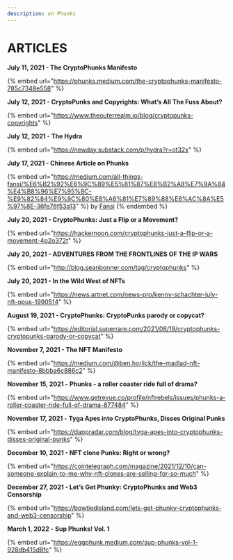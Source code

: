 ```yaml
---
description: on Phunks
---
```


# ARTICLES

**July 11, 2021 - The CryptoPhunks Manifesto**

{% embed url="https://phunks.medium.com/the-cryptophunks-manifesto-785c7348e558" %}

**July 12, 2021 - CryptoPunks and Copyrights: What’s All The Fuss About?**

{% embed url="https://www.theouterrealm.io/blog/cryptopunks-copyrights" %}

**July 12, 2021 - The Hydra**

{% embed url="https://newday.substack.com/p/hydra?r=ot32x" %}

**July 17, 2021 - Chinese Article on Phunks**&#x20;

{% embed url="https://medium.com/all-things-fansi/%E6%B2%92%E6%9C%89%E5%81%87%E8%B2%A8%E7%9A%84%E4%B8%96%E7%95%8C-%E9%82%84%E9%9C%80%E8%A6%81%E7%89%88%E6%AC%8A%E5%97%8E-36fe76f53a13" %}
by [Fansi](https://medium.com/@fansime?source=post\_page-----36fe76f53a13-----------------------------------)
{% endembed %}

**July 20, 2021 - CryptoPhunks: Just a Flip or a Movement?**

{% embed url="https://hackernoon.com/cryptophunks-just-a-flip-or-a-movement-4p2o372t" %}

**July 20, 2021 - ADVENTURES FROM THE FRONTLINES OF THE IP WARS**

{% embed url="http://blog.seanbonner.com/tag/cryptophunks" %}

**July 20, 2021 - In the Wild West of NFTs**

{% embed url="https://news.artnet.com/news-pro/kenny-schachter-july-nft-opus-1990514" %}

**August 19, 2021 - CryptoPhunks: CryptoPunks parody or copycat?**

{% embed url="https://editorial.superrare.com/2021/08/19/cryptophunks-cryptopunks-parody-or-copycat" %}

**November 7, 2021 - The NFT Manifesto**

{% embed url="https://medium.com/@ben.horlick/the-madlad-nft-manifesto-8bbba6c886c2" %}

**November 15, 2021 -** **Phunks - a roller coaster ride full of drama?**

{% embed url="https://www.getrevue.co/profile/nftrebels/issues/phunks-a-roller-coaster-ride-full-of-drama-877484" %}

**November 17, 2021 -** **Tyga Apes into CryptoPhunks, Disses Original Punks**

{% embed url="https://dappradar.com/blog/tyga-apes-into-cryptophunks-disses-original-punks" %}

**December 10, 2021 - NFT clone Punks: Right or wrong?**

{% embed url="https://cointelegraph.com/magazine/2021/12/10/can-someone-explain-to-me-why-nft-clones-are-selling-for-so-much" %}

**December 27, 2021 - Let’s Get Phunky: CryptoPhunks and Web3 Censorship**&#x20;

{% embed url="https://bowtiedisland.com/lets-get-phunky-cryptophunks-and-web3-censorship" %}

**March 1, 2022 -** **Sup Phunks! Vol. 1**

{% embed url="https://eggphunk.medium.com/sup-phunks-vol-1-928db415d8fc" %}

